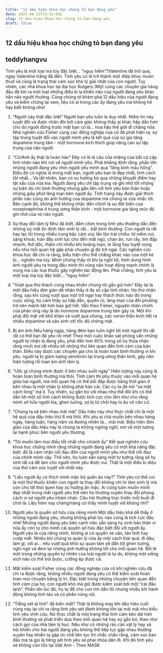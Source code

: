 ```yaml
---
title: "12 dấu hiệu khoa học chứng tỏ bạn đang yêu"
date: 2025-06-12T13:33:04Z
slug: 12-dau-hieu-khoa-hoc-chung-to-ban-dang-yeu
draft: false
---
```


## 12 dấu hiệu khoa học chứng tỏ bạn đang yêu

## teddyhangvu

Tình yêu là một loại ma túy đặc biệt... "nguy hiểm"?Valentine đã trôi qua, ngày Valentine trắng đã đến. Tình yêu có lẽ trở thành một điệp khúc muôn thuở và cũng là trạng thái cảm xúc khó lý giải nhất của con người. Tuy nhiên, các nhà khoa học tại đại học Rutgers (Mỹ) cùng các chuyên gia hàng đầu đã tìm ra một loạt những điều kì lạ khiến não của người đang yêu khác hẳn não người thường. Cùng chúng tớ khám phá 12 dấu hiệu của người đang yêu và kiểm chứng lại xem, liệu có ai trong các ấy đang yêu mà không hề hay biết không nhé!
1. “Người này thật đặc biệt”
Người bạn yêu luôn là duy nhất. Niềm tin này tuyệt đối và được nhân đôi bởi cảm giác không thấy ai khác hấp dẫn hơn cho dù người đứng trước mặt bạn có là… hoa hậu thế giới đi chăng nữa. Nhà nghiên cứu Fisher cùng các đồng nghiệp của cô đã phát hiện ra, sự tập trung tuyệt đối vào người mình yêu là kết quả của sự gia tăng dopamine trung tâm - một hormone kích thích giúp nâng cao sự tập trung của não người.
2. “Cô/Anh ấy thật là hoàn hảo”
Đây có lẽ là câu cửa miệng của bất cứ cặp tình nhân nào khi nói về người mình yêu. Phải khẳng định rằng, phần lớn những người đang yêu nhìn người yêu mình qua "lăng kính màu hồng". Điều đó có nghĩa là trong mắt bạn, người yêu bạn là đẹp nhất, tính cách tốt nhất… Và tất nhiên, bạn có xu hướng bỏ qua những khuyết điểm hay tật xấu của nửa kia. Người đang yêu chỉ tập trung và ghi nhớ tốt những sự kiện dù chỉ bình thường nhưng gắn liền với tình yêu bản thân hoặc những giây phút lãng mạn bên người ấy. Tình trạng này được giải thích phần nào cũng do ảnh hưởng của dopamine mà chúng ta vừa nhắc tới. Bên cạnh đó, không thể không nhắc đến chính là sự đột biến của norepinephrine ở trung ương thần kinh - một hormone gia tăng mức độ ghi nhớ của vỏ não người.
3. Sự thay đổi tâm lý
Như đã biết, đắm chìm trong tình yêu thường dẫn đến những sự mất ổn định tâm sinh lý rất… bất bình thường. Con người ta rất hay lạc lối trong nhiều cung bậc cảm xúc lẫn lộn trái chiều: từ niềm vui, sảng khoái, tràn đầy sinh lực cho đến mất ngủ, chán ăn, run rẩy, tim đập nhanh, thở dốc, thậm chí nhiều khi hoảng loạn, lo lắng hay tuyệt vọng nếu như mối quan hệ gặp phải chuyện gì đó trở ngại. Các nghiên cứu khoa học đã chỉ ra rằng, biểu hiện như thế chẳng khác nào của một kẻ bị... nghiện ma túy. Minh chứng thấy rõ khi ta nghĩ tới, hình dung hình ảnh người yêu ra trong đầu mình thì vùng não hoạt động mạnh chính là vùng mà các loại thuốc gây nghiện tác động lên. Phải chăng, tình yêu là một loại ma túy đặc biệt… “nguy hiểm”.
4. “Vượt qua thử thách cùng nhau khiến chúng tôi gần gũi hơn”
Đây lại là một dấu hiệu đơn giản dễ nhận thấy ở đa số cặp tình nhân. Họ thú nhận rằng, sau khi cùng vượt qua một trở ngại hay thách thức nào đó trong cuộc sống, họ cảm thấy sự hấp dẫn, quyến rũ, lãng mạn của đối phương trở nên mãnh liệt hơn bao giờ hết. Vẫn theo Fisher, nguyên nhân chính của phản ứng này là do hormone dopamine trung tâm gây ra. Một khi phải đối mặt với khó khăn và vượt qua chúng, các noron thần kinh tiết ra nhiều dopamine và sản sinh với tốc độ chóng mặt.
5. Bị ám ảnh
Nếu hàng ngày, hàng đêm bạn luôn nghĩ tới một người thì rất rất có thể bạn đã yêu rồi nhé! Theo một cuộc khảo sát phỏng vấn những người tự nhận là đang yêu, phải đến hơn 85% trong số họ thừa nhận rằng mình mơ rất nhiều tới những thứ liên quan đến tình cảm của bản thân. Điều này được các chuyên gia cho là hoàn toàn bình thường vì khi yêu, người ta bị giảm lượng serotonin tại trung ương thần kinh, gây nên hiện tượng rối loạn ám ảnh tâm lý.
6. “Ước gì chúng mình được ở bên nhau suốt ngày”
Hiện tượng này cũng là hoàn toàn bình thường mà thôi. Tình cảm thì phụ thuộc vào mối quan hệ giữa hai người, mà mối quan hệ có thể bồi đắp được bằng thời gian ở bên nhau là một chân lý không phải bàn cãi. Các cụ ta đã nói “xa mặt cách lòng” mà lị. Tuy nhiên, sự gắn bó với nhau như thế đôi khi có thể dẫn tới một số tính cách không được tích cực cho lắm như cho rằng mình sở hữu người kia, ghen tuông, sợ bị từ chối hay lo âu vô căn cứ.
7. “Chúng ta sẽ bên nhau mãi mãi”
Dấu hiệu này như thực chất chỉ là một hệ quả của dấu hiệu thứ 6 mà thôi. Khi yêu ai chả muốn bên nhau hàng ngày, hàng tuần, hàng năm và đương nhiên là… mãi mãi. Biểu hiện đơn giản của dấu hiệu này là chúng ta không ngừng nghĩ, mơ về một tương lai hạnh phúc bên người yêu thương.
8. “Tôi muốn làm mọi điều tốt nhất cho cô/anh ấy”
Kết quả nghiên cứu khoa học chứng minh rằng những người đang yêu có một khả năng đặc biệt: đó là cảm nhận nỗi đau đớn của người mình yêu như thể nỗi đau của chính mình vậy. Thế nên, họ luôn sẵn sàng một tư tưởng rằng sẽ hy sinh tất cả để làm cho người mình yêu được vui. Thật là một điều kì diệu của thứ cảm xúc tuyệt vời nhất này.
9. “Liệu người ấy có thích mình mặc bộ quần áo này?”
Tình yêu có thể coi là một thứ thuốc khiến con người ta thay đổi không chỉ từ tâm sinh lý mà còn cho tới thói quen hay xu hướng ăn mặc. Ai cũng luôn muốn mình đẹp nhất trong mắt người yêu thế nên họ thường xuyên thay đổi phong cách vì sợ người yêu nhàm chán. Câu hỏi thường trực trước mỗi buổi đi chơi là: Liệu hôm nay chàng/nàng có thấy mình tuyệt vời không nhỉ?
10. Người yêu là quyền sở hữu của riêng mình
Một dấu hiệu khá dễ thấy ở những người đang yêu, nhưng không phải lúc nào cũng là tích cực đâu nhé! Những người đang yêu bên cạnh việc sẵn sàng hy sinh bản thân vì nửa ấy còn tự cho mình cái quyền sở hữu đặc biệt đối với người ấy. Người yêu là của riêng mình, không ai có quyền ve vãn, tán tỉnh hay cướp mất. Nhiều khi chúng ta quản lý nửa ấy một cách thái quá: đi đâu, làm gì, với ai... nếu vượt quá khỏi sự quan tâm sẽ dẫn tới ghen tuông, nghi ngờ và đem lại những ảnh hưởng không tốt cho mối quan hệ. Bởi lẽ một trong những quyền tự nhiên của loài người là tự do, không một xiềng xích nào có thể trói buộc, cưỡng ép được cả.

11. Mất kiểm soát
Fisher cùng các đồng nghiệp của cô khi nghiên cứu đã chỉ ra được rằng, không nhiều người đang yêu có thể kiểm soát hoàn toàn mọi chuyện bằng lý trí. Đặc biệt trong những chuyện liên quan đến tình cảm của họ, con người khó mà giữ được kiểm soát bởi một “cái đầu lạnh”. Phần lớn lúc đó, họ tự để cho con tim dẫn lối nhưng nhiều khi hành động không tỉnh táo và có phần nóng vội.
12. “Tiếng sét ái tình” đã biến mất?
Thật là không may khi dấu hiệu cuối cùng này lại chỉ ra rằng tình yêu sét đánh không tồn tại mãi mãi như kiểu tình yêu vĩnh cửu. Nó thực chất là một trạng thái tình cảm kéo dài hơn bình thường và phát triển dựa theo mối quan hệ hay sự gắn bó, theo như cách gọi của nhà tâm lý học. Nếu như có những rào cản vật lý hay xã hội khiến cho hai người đang yêu không thể tiếp tục gặp nhau thường xuyên hay khiến ta gặp ức chế liên tục thì chắc chắn rằng, cảm xúc ban đầu mà ta gọi là tiếng sét tình yêu sẽ phai nhòa dần đi. Khi đó tình yêu sẽ không còn tồn tại.Việt Anh - Theo MASK